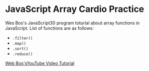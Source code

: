 # JavaScript Array Cardio Practice 

Wes Bos's JavaScript30 program toturial about array functions in JavaScript. List of functions are as follows:
 - `.filter()`
 - `.map()`
 - `.sort()`
 - `.reduce()`

 [Web Bos'sYouTube Video Tutorial](https://www.youtube.com/watch?v=HB1ZC7czKRs)